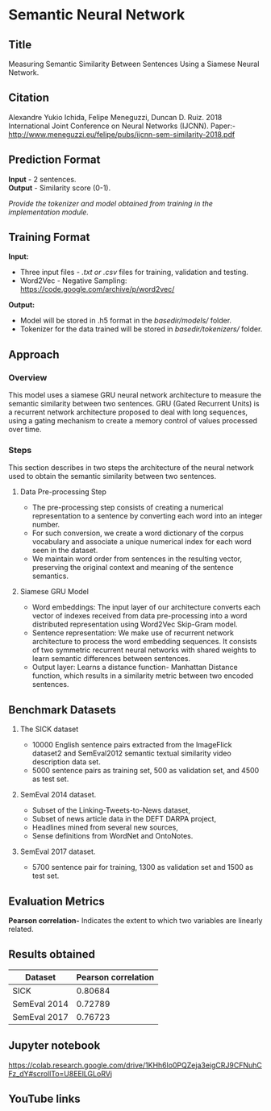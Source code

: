 
# Semantic Neural Network

## Title
Measuring Semantic Similarity Between Sentences Using a Siamese Neural Network.
## Citation
Alexandre Yukio Ichida, Felipe Meneguzzi, Duncan D. Ruiz.
2018 International Joint Conference on Neural Networks (IJCNN).
Paper:- http://www.meneguzzi.eu/felipe/pubs/ijcnn-sem-similarity-2018.pdf
## Prediction Format
**Input** - 2 sentences.<br />
**Output** - Similarity score (0-1).

 *Provide the tokenizer and model obtained from training in the implementation module.*
## Training Format
**Input:** 
* Three input files - *.txt or .csv* files for training, validation and testing.
* Word2Vec - Negative Sampling: https://code.google.com/archive/p/word2vec/

**Output:** 
* Model will be stored in .h5 format in the *basedir/models/*  folder.
* Tokenizer for the data trained will be stored in *basedir/tokenizers/*  folder.

## Approach
### Overview
This model uses a siamese GRU neural network architecture to measure the semantic similarity between two sentences. GRU (Gated Recurrent Units) is a recurrent network
architecture proposed to deal with long sequences, using a gating mechanism to create a memory control of values processed over time.

### Steps
This section describes in two steps the architecture of the neural network used to obtain the semantic similarity between two sentences.
1. Data Pre-processing Step
    * The pre-processing step consists of creating a numerical representation to a sentence by converting each word into an integer number.
    * For such conversion, we create a word dictionary of the corpus vocabulary and associate a unique numerical index for each word seen in the dataset.
    * We maintain word order from sentences in the resulting vector, preserving the original context and meaning of the sentence semantics.

2. Siamese GRU Model
    * Word embeddings: The input layer of our architecture converts each vector of indexes received from data pre-processing into a word distributed representation using Word2Vec Skip-Gram model.
    * Sentence representation: We make use of recurrent network architecture to process the word embedding sequences. It consists of two symmetric recurrent neural networks with shared weights to learn semantic differences between sentences.
    * Output layer: Learns a distance function- Manhattan Distance function, which results in a similarity metric between two encoded sentences.

## Benchmark Datasets
1. The SICK dataset 
    * 10000 English sentence pairs extracted from the ImageFlick dataset2 and SemEval2012 semantic textual similarity video description data set.
    * 5000 sentence pairs as training set, 500 as validation set, and 4500 as test set.
 
2. SemEval 2014 dataset.
    *  Subset of the Linking-Tweets-to-News dataset,
    *  Subset of news article data in the DEFT DARPA project,
    *  Headlines mined from several new sources,
    *  Sense definitions from WordNet and OntoNotes.
 
3. SemEval 2017 dataset.
    * 5700 sentence pair for training, 1300 as validation set and 1500 as test set.

## Evaluation Metrics
**Pearson correlation-** Indicates the extent to which two variables are linearly related.

## Results obtained
| Dataset  | Pearson correlation|
| ------------- | ------------- |
| SICK  | 0.80684  |
| SemEval 2014  | 0.72789  |
| SemEval 2017  | 0.76723  |

## Jupyter notebook

https://colab.research.google.com/drive/1KHh6lo0PQZeja3eigCRJ9CFNuhCFz_dY#scrollTo=U8EElLGLoRVj

## YouTube links
